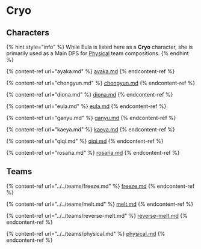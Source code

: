 # Cryo

## Characters

{% hint style="info" %}
While Eula is listed here as a **Cryo** character, she is primarily used as a Main DPS for [Physical](../../teams/physical.md) team compositions.
{% endhint %}

{% content-ref url="ayaka.md" %}
[ayaka.md](ayaka.md)
{% endcontent-ref %}

{% content-ref url="chongyun.md" %}
[chongyun.md](chongyun.md)
{% endcontent-ref %}

{% content-ref url="diona.md" %}
[diona.md](diona.md)
{% endcontent-ref %}

{% content-ref url="eula.md" %}
[eula.md](eula.md)
{% endcontent-ref %}

{% content-ref url="ganyu.md" %}
[ganyu.md](ganyu.md)
{% endcontent-ref %}

{% content-ref url="kaeya.md" %}
[kaeya.md](kaeya.md)
{% endcontent-ref %}

{% content-ref url="qiqi.md" %}
[qiqi.md](qiqi.md)
{% endcontent-ref %}

{% content-ref url="rosaria.md" %}
[rosaria.md](rosaria.md)
{% endcontent-ref %}

## Teams

{% content-ref url="../../teams/freeze.md" %}
[freeze.md](../../teams/freeze.md)
{% endcontent-ref %}

{% content-ref url="../../teams/melt.md" %}
[melt.md](../../teams/melt.md)
{% endcontent-ref %}

{% content-ref url="../../teams/reverse-melt.md" %}
[reverse-melt.md](../../teams/reverse-melt.md)
{% endcontent-ref %}

{% content-ref url="../../teams/physical.md" %}
[physical.md](../../teams/physical.md)
{% endcontent-ref %}
